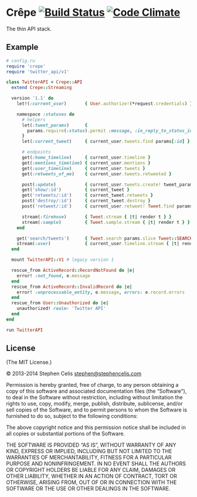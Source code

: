 # Crêpe [![Build Status][1]][2] [![Code Climate][3]][4]

The thin API stack.

[1]: https://travis-ci.org/crepe/crepe.svg
[2]: https://travis-ci.org/crepe/crepe
[3]: https://img.shields.io/codeclimate/github/crepe/crepe.svg
[4]: https://codeclimate.com/github/crepe/crepe

## Example

``` ruby
# config.ru
require 'crepe'
require 'twitter_api/v1'

class TwitterAPI < Crepe::API
  extend Crepe::Streaming

  version '1.1' do
    let!(:current_user)       { User.authorize!(*request.credentials) }

    namespace :statuses do
      # helpers
      let(:tweet_params)      {
        params.require(:status).permit :message, :in_reply_to_status_id
      }
      let(:current_tweet)     { current_user.tweets.find params[:id] }

      # endpoints
      get(:home_timeline)     { current_user.timeline }
      get(:mentions_timeline) { current_user.mentions }
      get(:user_timeline)     { current_user.tweets }
      get(:retweets_of_me)    { current_user.tweets.retweeted }

      post(:update)           { current_user.tweets.create! tweet_params }
      get('show/:id')         { current_tweet }
      get('retweets/:id')     { current_tweet.retweets }
      post('destroy/:id')     { current_tweet.destroy }
      post('retweet/:id')     { current_user.retweet! Tweet.find params[:id] }

      stream(:firehose)       { Tweet.stream { |t| render t } }
      stream(:sample)         { Tweet.sample.stream { |t| render t } }
    end

    get('search/tweets')      { Tweet.search params.slice Tweet::SEARCH_KEYS }
    stream(:user)             { current_user.timeline.stream { |t| render t } }
  end

  mount TwitterAPI::V1 # legacy version 1

  rescue_from ActiveRecord::RecordNotFound do |e|
    error! :not_found, e.message
  end
  rescue_from ActiveRecord::InvalidRecord do |e|
    error! :unprocessable_entity, e.message, errors: e.record.errors
  end
  rescue_from User::Unauthorized do |e|
    unauthorized! realm: 'Twitter API'
  end
end

run TwitterAPI
```

## License

(The MIT License.)

© 2013-2014 Stephen Celis <stephen@stephencelis.com>

Permission is hereby granted, free of charge, to any person obtaining a copy
of this software and associated documentation files (the “Software”), to deal
in the Software without restriction, including without limitation the rights
to use, copy, modify, merge, publish, distribute, sublicense, and/or sell
copies of the Software, and to permit persons to whom the Software is
furnished to do so, subject to the following conditions:

The above copyright notice and this permission notice shall be included in all
copies or substantial portions of the Software.

THE SOFTWARE IS PROVIDED “AS IS”, WITHOUT WARRANTY OF ANY KIND, EXPRESS OR
IMPLIED, INCLUDING BUT NOT LIMITED TO THE WARRANTIES OF MERCHANTABILITY,
FITNESS FOR A PARTICULAR PURPOSE AND NONINFRINGEMENT. IN NO EVENT SHALL THE
AUTHORS OR COPYRIGHT HOLDERS BE LIABLE FOR ANY CLAIM, DAMAGES OR OTHER
LIABILITY, WHETHER IN AN ACTION OF CONTRACT, TORT OR OTHERWISE, ARISING FROM,
OUT OF OR IN CONNECTION WITH THE SOFTWARE OR THE USE OR OTHER DEALINGS IN THE
SOFTWARE.
